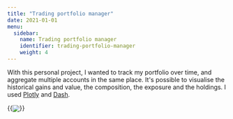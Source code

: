 ```yaml
---
title: "Trading portfolio manager"
date: 2021-01-01
menu:
  sidebar:
    name: Trading portfolio manager 
    identifier: trading-portfolio-manager
    weight: 4
---
```

With this personal project, I wanted to track my portfolio over time, and aggregate multiple accounts in the same place. It's possible to visualise the historical gains and value, the composition, the exposure and the holdings. I used [Plotly](https://plotly.com/) and [Dash](https://dash.plotly.com/). 

{{<img src="https://user-images.githubusercontent.com/47567574/119206243-de2aaa00-ba9a-11eb-8764-a39df00e5d92.gif"  caption="Trading portfolio screenshots" align="center">}}